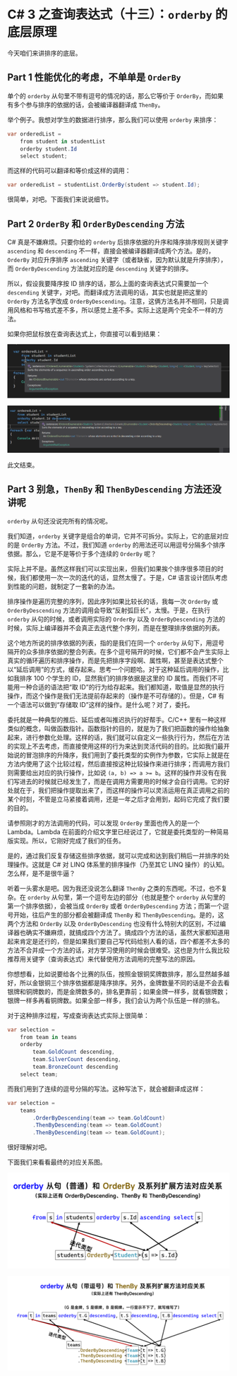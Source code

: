 # C# 3 之查询表达式（十三）：`orderby` 的底层原理

今天咱们来讲排序的底层。

## Part 1 性能优化的考虑，不单单是 `OrderBy`

单个的 `orderby` 从句里不带有逗号的情况的话，那么它等价于 `OrderBy`，而如果有多个参与排序的依据的话，会被编译器翻译成 `ThenBy`。

举个例子。我想对学生的数据进行排序，那么我们可以使用 `orderby` 来排序：

```csharp
var orderedList =
    from student in studentList
    orderby student.Id
    select student;
```

而这样的代码可以翻译和等价成这样的调用：

```csharp
var orderedList = studentList.OrderBy(student => student.Id);
```

很简单，对吧。下面我们来说说细节。

## Part 2 `OrderBy` 和 `OrderByDescending` 方法

C# 真是不嫌麻烦。只要你给的 `orderby` 后排序依据的升序和降序排序规则关键字 `ascending` 和 `descending` 不一样，直接会被编译器翻译成两个方法。是的，`OrderBy` 对应升序排序 `ascending` 关键字（或者缺省，因为默认就是升序排序），而 `OrderByDescending` 方法就对应的是 `descending` 关键字的排序。

所以，假设我要降序按 ID 排序的话，那么上面的查询表达式只需要加一个 `descending` 关键字，对吧。而翻译成方法调用的话，其实也就是把这里的 `OrderBy` 方法名字改成 `OrderByDescending`。注意，这俩方法名并不相同，只是调用风格和书写格式差不多，所以感觉上差不多。实际上这是两个完全不一样的方法。

如果你把鼠标放在查询表达式上，你直接可以看到结果：

![](pic/109/109-01.png)

![](pic/109/109-02.png)

此文结束。

## Part 3 别急，`ThenBy` 和 `ThenByDescending` 方法还没讲呢

`orderby` 从句还没说完所有的情况呢。

我们知道，`orderby` 关键字是组合的单词，它并不可拆分。实际上，它的底层对应的是 `OrderBy` 方法。不过，我们知道 `orderby` 的用法还可以用逗号分隔多个排序依据。那么，它是不是等价于多个连续的 `OrderBy` 呢？

实际上并不是。虽然这样我们可以实现出来，但我们如果挨个排序很多项目的时候，我们都使用一次一次的迭代的话，显然太慢了。于是，C# 语言设计团队考虑到性能的问题，就制定了一套新的办法。

排序操作是遍历完整的序列，因此序列如果比较长的话，我每一次 `OrderBy` 或 `OrderByDescending` 方法的调用会导致“反射弧巨长”，太慢。于是，在执行 `orderby` 从句的时候，或者调用实际的 `OrderBy` 以及 `OrderByDescending` 方法的时候，实际上编译器并不会真正去迭代整个序列，而是在整理排序依据的列表。

这个地方所说的排序依据的列表，指的是我们在同一个 `orderby` 从句下，用逗号隔开的众多排序依据的整合列表。在多个逗号隔开的时候，它们都不会产生实际上真实的循环遍历和排序操作，而是先把排序字段啊、属性啊，甚至是表达式整个以“延后调用”的方式，缓存起来。思考一个问题哈。对于这种延后调用的操作，比如我排序 100 个学生的 ID，显然我们的排序依据是这里的 ID 属性。而我们不可能用一种合适的语法把“取 ID”的行为给存起来。我们都知道，取值是显然的执行操作，而这个操作是我们无法提前存起来的（操作是不可存储的）。但是，C# 有一个语法可以做到“存储取 ID”这样的操作。是什么呢？对了，委托。

委托就是一种典型的推后、延后或者叫推迟执行的好帮手。C/C++ 里有一种这样类似的概念，叫做函数指针。函数指针的目的，就是为了我们把函数的操作给抽象起来，进行参数化处理。这样的话，我们就可以自定义一些执行行为，然后在方法的实现上不去考虑，而直接使用这样的行为来达到灵活代码的目的。比如我们最开始说的冒泡排序的升降序，我们用到了委托类型的实例作为参数，它实际上就是在方法内使用了这个比较过程，然后直接按这种比较操作来进行排序；而调用方我们则需要给出对应的执行操作，比如说 `(a, b) => a >= b`。这样的操作并没有在我们写进去的时候就已经发生了，而是在调用方需要用的时候才会自行调用。它的好处就在于，我们把操作提取出来了，而这样的操作可以灵活运用在真正调用之前的某个时刻，不管是立马紧接着调用，还是一年之后才会用到，起码它完成了我们要的目的。

请参照刚才的方法调用的代码，可以发现 `OrderBy` 里面也传入的是一个 Lambda。Lambda 在前面的介绍文字里已经说过了，它就是委托类型的一种简易版实现。所以，它刚好完成了我们的任务。

是的，通过我们反复存储这些排序依据，就可以完成和达到我们稍后一并排序的处理操作。这就是 C# 对 LINQ 体系里的排序操作（乃至其它 LINQ 操作）的认知。怎么样，是不是很牛逼？

听着一头雾水是吧。因为我还没说怎么翻译 `ThenBy` 之类的东西呢。不过，也不复杂。在 `orderby` 从句里，第一个逗号左边的部分（也就是整个 `orderby` 从句里的第一个排序依据），会被当成 `OrderBy` 或者 `OrderByDescending` 方法；而第一个逗号开始，往后产生的部分都会被翻译成 `ThenBy` 和 `ThenByDescending`。是的，这两个方法和 `OrderBy` 以及 `OrderByDescending` 也没有什么特别大的区别，不过编译器也确实不嫌麻烦，就搞成四个方法了。搞成四个方法的话，虽然大家都知道用起来肯定是还行的，但是如果我们要自己写代码给别人看的话，四个都差不太多的方法不合并成一个方法的话，对方学习使用的时候会很难受。这也是为什么我比较推荐用关键字（查询表达式）来代替使用方法调用的完整写法的原因。

你想想看，比如说要给各个比赛的队伍，按照金银铜奖牌数排序，那么显然越多越好，所以金银铜三个排序依据都是降序排序。另外，金牌数量不同的话是不会去看银牌和铜牌数的，而是金牌数多的，排名更靠前；如果金牌一样多，就看银牌数；银牌一样多再看铜牌数。如果全部一样多，我们会认为两个队伍是一样的排名。

对于这种排序过程，写成查询表达式实际上很简单：

```csharp
var selection =
    from team in teams
    orderby
        team.GoldCount descending,
        team.SilverCount descending,
        team.BronzeCount descending
    select team;
```

而我们用到了连续的逗号分隔的写法。这种写法下，就会被翻译成这样：

```csharp
var selection =
    teams
        .OrderByDescending(team => team.GoldCount)
        .ThenByDescending(team => team.GoldCount)
        .ThenByDescending(team => team.GoldCount);
```

很好理解对吧。

下面我们来看看最终的对应关系图。

![](pic/109/109-03.png)

![](pic/109/109-04.png)